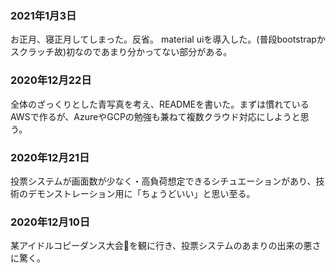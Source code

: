 ### 2021年1月3日

お正月、寝正月してしまった。反省。
material uiを導入した。(普段bootstrapかスクラッチ故)初なのであまり分かってない部分がある。
### 2020年12月22日

全体のざっくりとした青写真を考え、READMEを書いた。まずは慣れているAWSで作るが、AzureやGCPの勉強も兼ねて複数クラウド対応にしようと思う。

### 2020年12月21日

投票システムが画面数が少なく・高負荷想定できるシチュエーションがあり、技術のデモンストレーション用に「ちょうどいい」と思い至る。

### 2020年12月10日

某アイドルコピーダンス大会を観に行き、投票システムのあまりの出来の悪さに驚く。